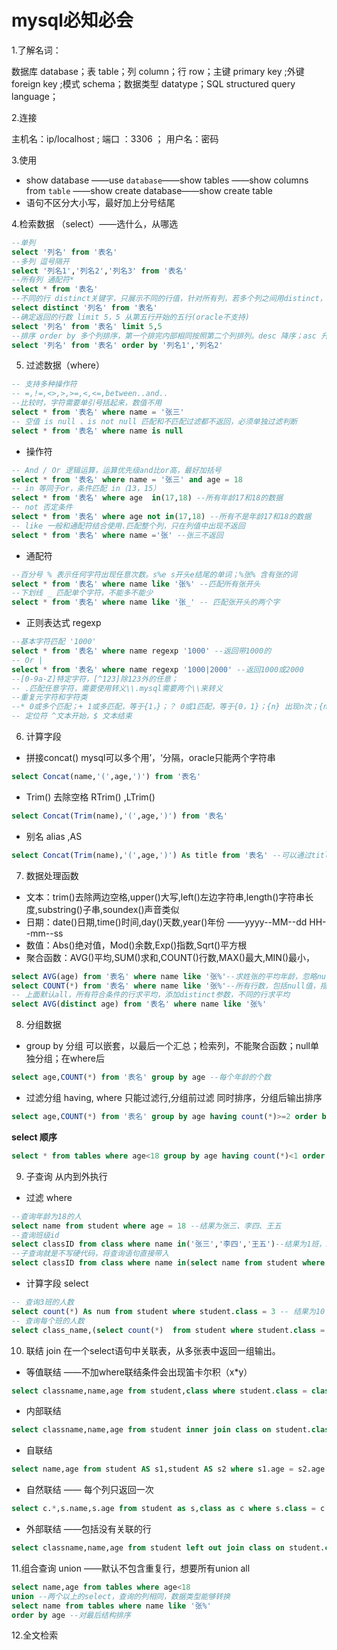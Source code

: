 # mysql必知必会

1.了解名词：

数据库 database；表 table；列 column；行 row；主键 primary key ;外键 foreign key ;模式 schema；数据类型 datatype；SQL structured query language；

2.连接

主机名：ip/localhost ; 端口 ：3306 ； 用户名：密码

3.使用

- show database ——use `database`——show tables ——show columns from `table` ——show create database——show create table
- 语句不区分大小写，最好加上分号结尾

4.检索数据 （select）——选什么，从哪选

```sql
--单列
select '列名' from '表名'
--多列 逗号隔开
select '列名1','列名2','列名3' from '表名'
--所有列 通配符*
select * from '表名'
--不同的行 distinct关键字，只展示不同的行值，针对所有列，若多个列之间用distinct，相当于排列组合，只去除全部相同的行。
select distinct '列名' from '表名'
--确定返回的行数 limit 5，5 从第五行开始的五行(oracle不支持)
select '列名' from '表名' limit 5,5
--排序 order by 多个列排序，第一个排完内部相同按照第二个列排列。desc 降序；asc 升序（默认）。多个列的升降序需要多个标记
select '列名' from '表名' order by '列名1','列名2'
```

5. 过滤数据（where）

```sql
-- 支持多种操作符
-- =,!=,<>,>,>=,<,<=,between..and..
--比较时，字符需要单引号括起来，数值不用
select * from '表名' where name = '张三'
-- 空值 is null 、is not null 匹配和不匹配过滤都不返回，必须单独过滤判断
select * from '表名' where name is null
```

- 操作符

```sql
-- And / Or 逻辑运算，运算优先级and比or高，最好加括号
select * from '表名' where name = '张三' and age = 18
-- in 等同于or，条件匹配 in（13，15）
select * from '表名' where age  in(17,18) --所有年龄17和18的数据
-- not 否定条件
select * from '表名' where age not in(17,18) --所有不是年龄17和18的数据
-- like 一般和通配符结合使用.匹配整个列，只在列值中出现不返回
select * from '表名' where name ='张' --张三不返回
```

- 通配符

```sql
--百分号 % 表示任何字符出现任意次数。s%e s开头e结尾的单词；%张% 含有张的词
select * from '表名' where name like '张%' --匹配所有张开头
--下划线 _ 匹配单个字符，不能多不能少
select * from '表名' where name like '张_' -- 匹配张开头的两个字
```

- 正则表达式 regexp 

```sql 
--基本字符匹配 '1000'
select * from '表名' where name regexp '1000' --返回带1000的
-- Or |
select * from '表名' where name regexp '1000|2000' --返回1000或2000
--[0-9a-Z]特定字符，[^123]除123外的任意；
-- .匹配任意字符，需要使用转义\\.mysql需要两个\\来转义
--重复元字符和字符类
--* 0或多个匹配；+ 1或多匹配，等于{1，}；？ 0或1匹配，等于{0，1}；{n} 出现n次；{n,}不少于n;{n,m} 匹配次数在n-m的范围
-- 定位符 ^文本开始，$ 文本结束
```

6. 计算字段

- 拼接concat() mysql可以多个用’，‘分隔，oracle只能两个字符串

```sql 
select Concat(name,'(',age,')') from '表名' 
```

- Trim() 去除空格 RTrim() ,LTrim()

```sql
select Concat(Trim(name),'(',age,')') from '表名' 
```

- 别名 alias ,AS

```sql
select Concat(Trim(name),'(',age,')') As title from '表名' --可以通过title引用计算字段
```

7. 数据处理函数

- 文本：trim()去除两边空格,upper()大写,left()左边字符串,length()字符串长度,substring()子串,soundex()声音类似
- 日期：date()日期,time()时间,day()天数,year()年份 ——yyyy--MM--dd HH--mm--ss
- 数值：Abs()绝对值，Mod()余数,Exp()指数,Sqrt()平方根
- 聚合函数：AVG()平均,SUM()求和,COUNT()行数,MAX()最大,MIN()最小，

```sql
select AVG(age) from '表名' where name like '张%'--求姓张的平均年龄，忽略null值
select COUNT(*) from '表名' where name like '张%'--所有行数，包括null值，指定列名忽略null值，distinct不能修饰*
-- 上面默认all，所有符合条件的行求平均，添加distinct参数，不同的行求平均
select AVG(distinct age) from '表名' where name like '张%'
```

8. 分组数据

- group by 分组  可以嵌套，以最后一个汇总；检索列，不能聚合函数；null单独分组；在where后

```sql
select age,COUNT(*) from '表名' group by age --每个年龄的个数
```

- 过滤分组 having, where 只能过滤行,分组前过滤 同时排序，分组后输出排序

```sql
select age,COUNT(*) from '表名' group by age having count(*)>=2 order by name
```

**select 顺序**

```sql
select * from tables where age<18 group by age having count(*)<1 order by age limit 5--从表中选择年龄小于18岁且只有一个人的，年龄最小的前五名
```

9. 子查询 从内到外执行

- 过滤 where

```sql
--查询年龄为18的人
select name from student where age = 18 --结果为张三、李四、王五
--查询班级id
select classID from class where name in('张三','李四','王五')--结果为1班，2班，三班
--子查询就是不写硬代码，将查询语句直接带入
select classID from class where name in(select name from student where age = 18)
```

- 计算字段 select

```sql
-- 查询3班的人数
select count(*) As num from student where student.class = 3 -- 结果为10
-- 查询每个班的人数
select class_name,(select count(*)  from student where student.class = class.classID) AS num from class 
```

10. 联结 join 在一个select语句中关联表，从多张表中返回一组输出。

- 等值联结 ——不加where联结条件会出现笛卡尔积（x*y）

```sql
select classname,name,age from student,class where student.class = class.classID -- 学生表的每行信息和班级表的每行信息配对
```

- 内部联结

```sql
select classname,name,age from student inner join class on student.class = class.classID -- inner join on关键字
```

- 自联结 

```sql
select name,age from student AS s1,student AS s2 where s1.age = s2.age --同一张表
```

- 自然联结 —— 每个列只返回一次

```sql
select c.*,s.name,s.age from student as s,class as c where s.class = c.classID 
```

- 外部联结 ——包括没有关联的行

```sql
select classname,name,age from student left out join class on student.class = class.classID --左右标识，到底哪张表的全部行，可以互换
```

11.组合查询  union ——默认不包含重复行，想要所有union all

```sql
select name,age from tables where age<18
union --两个以上的select，查询的列相同，数据类型能够转换
select name from tables where name like '张%'
order by age --对最后结构排序
```

12.全文检索


